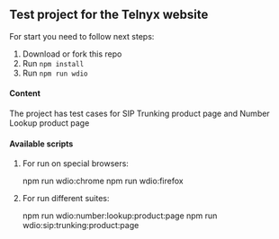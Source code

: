 ## Test project for the Telnyx website

For start you need to follow next steps:

1. Download or fork this repo
2. Run `npm install`
3. Run `npm run wdio`

#### Content

The project has test cases for SIP Trunking product page and Number Lookup product page

#### Available scripts

1. For run on special browsers:

    npm run wdio:chrome
    npm run wdio:firefox

2. For run different suites:

    npm run wdio:number:lookup:product:page
    npm run wdio:sip:trunking:product:page

